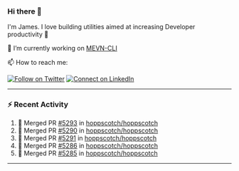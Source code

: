 ### Hi there 👋

I'm James. I love building utilities aimed at increasing Developer productivity :raised_hands: 

🔭 I’m currently working on [MEVN-CLI](https://github.com/madlabsinc/mevn-cli)

📫 How to reach me:

[![Follow on Twitter](https://img.shields.io/badge/--twitter?label=Twitter&logo=Twitter&style=social)](https://twitter.com/james_madhacks) [![Connect on LinkedIn](https://img.shields.io/badge/--linkedin?label=LinkedIn&logo=LinkedIn&style=social)](https://www.linkedin.com/in/jamesgeorge007)

---

### :zap: Recent Activity

<!--START_SECTION:activity-->
1. 🎉 Merged PR [#5293](https://github.com/hoppscotch/hoppscotch/pull/5293) in [hoppscotch/hoppscotch](https://github.com/hoppscotch/hoppscotch)
2. 🎉 Merged PR [#5290](https://github.com/hoppscotch/hoppscotch/pull/5290) in [hoppscotch/hoppscotch](https://github.com/hoppscotch/hoppscotch)
3. 🎉 Merged PR [#5291](https://github.com/hoppscotch/hoppscotch/pull/5291) in [hoppscotch/hoppscotch](https://github.com/hoppscotch/hoppscotch)
4. 🎉 Merged PR [#5286](https://github.com/hoppscotch/hoppscotch/pull/5286) in [hoppscotch/hoppscotch](https://github.com/hoppscotch/hoppscotch)
5. 🎉 Merged PR [#5285](https://github.com/hoppscotch/hoppscotch/pull/5285) in [hoppscotch/hoppscotch](https://github.com/hoppscotch/hoppscotch)
<!--END_SECTION:activity-->

---

<!--
**jamesgeorge007/jamesgeorge007** is a ✨ _special_ ✨ repository because its `README.md` (this file) appears on your GitHub profile.

Here are some ideas to get you started:

- 🌱 I’m currently learning ...
- 👯 I’m looking to collaborate on ...
- 🤔 I’m looking for help with ...
- 💬 Ask me about ...
- 😄 Pronouns: ...
- ⚡ Fun fact: ...
-->
